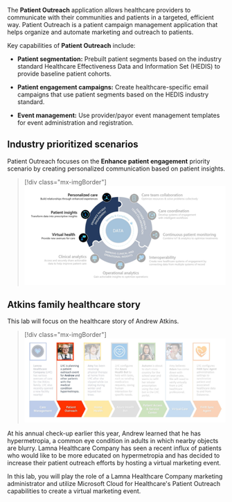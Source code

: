 The **Patient Outreach** application allows healthcare providers to communicate with their communities and patients in a targeted, efficient way. Patient Outreach is a patient campaign management application that helps organize and automate marketing and outreach to patients.

Key capabilities of **Patient Outreach** include:

-   **Patient segmentation:** Prebuilt patient segments based on the industry standard Healthcare Effectiveness Data and Information Set (HEDIS) to provide baseline patient cohorts.

-   **Patient engagement campaigns:** Create healthcare-specific email campaigns that use patient segments based on the HEDIS industry standard.

-   **Event management:** Use provider/payor event management templates for event administration and registration.

## Industry prioritized scenarios

Patient Outreach focuses on the **Enhance patient engagement** priority scenario by creating personalized communication based on patient insights.

> [!div class="mx-imgBorder"]
> [![Diagram of enhanced patient engagement priority scenario with capabilities highlighted.](../media/patient-outreach-diagram.png)](../media/patient-outreach-diagram.png#lightbox)

## Atkins family healthcare story

This lab will focus on the healthcare story of Andrew Atkins.

> [!div class="mx-imgBorder"]
> [![Diagram highlighted the healthcare story of Andrew Atkins.](../media/atkins-story.png)](../media/atkins-story.png#lightbox)

At his annual check-up earlier this year, Andrew learned that he has hypermetropia, a common eye condition in adults in which nearby objects are blurry. Lamna Healthcare Company has seen a recent influx of patients who would like to be more educated on hypermetropia and has decided to increase their patient outreach efforts by hosting a virtual marketing event.

In this lab, you will play the role of a Lamna Healthcare Company marketing administrator and utilize Microsoft Cloud for Healthcare's Patient Outreach capabilities to create a virtual marketing event.
